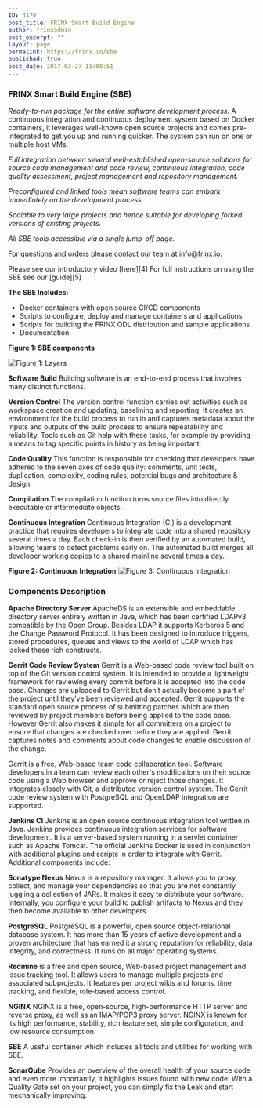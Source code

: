 ```yaml
---
ID: 4170
post_title: FRINX Smart Build Engine
author: frinxadmin
post_excerpt: ""
layout: page
permalink: https://frinx.io/sbe
published: true
post_date: 2017-03-27 11:00:51
---
```

### FRINX Smart Build Engine (SBE)

*Ready-to-run package for the entire software development process*. A continuous integration and continuous deployment system based on Docker containers, it leverages well-known open source projects and comes pre-integrated to get you up and running quicker. The system can run on one or multiple host VMs.

*Full integration between several well-established open-source solutions for source code management and code review, continuous integration, code quality assessment, project management and repository management.*

*Preconfigured and linked tools mean software teams can embark immediately on the development process*

*Scalable to very large projects and hence suitable for developing forked versions of existing projects.*

*All SBE tools accessible via a single jump-off page.*

For questions and orders please contact our team at <a href="mailto:info@frinx.io" target="_blank">info@frinx.io</a>.

Please see our introductory video \[here\]\[4\] For full instructions on using the SBE see our \[guide\]\[5\]

**The SBE Includes:**  
- Docker containers with open source CI/CD components  
- Scripts to configure, deploy and manage containers and applications  
- Scripts for building the FRINX ODL distribution and sample applications  
- Documentation

**Figure 1: SBE components**

![Figure 1: Layers][1]

**Software Build** Building software is an end-to-end process that involves many distinct functions.

**Version Control** The version control function carries out activities such as workspace creation and updating, baselining and reporting. It creates an environment for the build process to run in and captures metadata about the inputs and outputs of the build process to ensure repeatability and reliability. Tools such as Git help with these tasks, for example by providing a means to tag specific points in history as being important.

**Code Quality** This function is responsible for checking that developers have adhered to the seven axes of code quality: comments, unit tests, duplication, complexity, coding rules, potential bugs and architecture & design.

**Compilation** The compilation function turns source files into directly executable or intermediate objects.

**Continuous Integration** Continuous Integration (CI) is a development practice that requires developers to integrate code into a shared repository several times a day. Each check-in is then verified by an automated build, allowing teams to detect problems early on. The automated build merges all developer working copies to a shared mainline several times a day.

**Figure 2: Continuous Integration** ![Figure 3: Continuous Integration][2]

### Components Description

**Apache Directory Server** ApacheDS is an extensible and embeddable directory server entirely written in Java, which has been certified LDAPv3 compatible by the Open Group. Besides LDAP it supports Kerberos 5 and the Change Password Protocol. It has been designed to introduce triggers, stored procedures, queues and views to the world of LDAP which has lacked these rich constructs.

**Gerrit Code Review System** Gerrit is a Web-based code review tool built on top of the Git version control system. It is intended to provide a lightweight framework for reviewing every commit before it is accepted into the code base. Changes are uploaded to Gerrit but don’t actually become a part of the project until they’ve been reviewed and accepted. Gerrit supports the standard open source process of submitting patches which are then reviewed by project members before being applied to the code base. However Gerrit also makes it simple for all committers on a project to ensure that changes are checked over before they are applied. Gerrit captures notes and comments about code changes to enable discussion of the change.

Gerrit is a free, Web-based team code collaboration tool. Software developers in a team can review each other's modifications on their source code using a Web browser and approve or reject those changes. It integrates closely with Git, a distributed version control system. The Gerrit code review system with PostgreSQL and OpenLDAP integration are supported.

**Jenkins CI** Jenkins is an open source continuous integration tool written in Java. Jenkins provides continuous integration services for software development. It is a server-based system running in a servlet container such as Apache Tomcat. The official Jenkins Docker is used in conjunction with additional plugins and scripts in order to integrate with Gerrit. Additional components include:

**Sonatype Nexus** Nexus is a repository manager. It allows you to proxy, collect, and manage your dependencies so that you are not constantly juggling a collection of JARs. It makes it easy to distribute your software. Internally, you configure your build to publish artifacts to Nexus and they then become available to other developers.

**PostgreSQL** PostgreSQL is a powerful, open source object-relational database system. It has more than 15 years of active development and a proven architecture that has earned it a strong reputation for reliability, data integrity, and correctness. It runs on all major operating systems.

**Redmine** is a free and open source, Web-based project management and issue tracking tool. It allows users to manage multiple projects and associated subprojects. It features per project wikis and forums, time tracking, and flexible, role-based access control.

**NGINX** NGINX is a free, open-source, high-performance HTTP server and reverse proxy, as well as an IMAP/POP3 proxy server. NGINX is known for its high performance, stability, rich feature set, simple configuration, and low resource consumption.

**SBE** A useful container which includes all tools and utilities for working with SBE.

**SonarQube** Provides an overview of the overall health of your source code and even more importantly, it highlights issues found with new code. With a Quality Gate set on your project, you can simply fix the Leak and start mechanically improving.

 [1]: https://frinx.io/wp-content/uploads/2016/10/layers.png "Figure 1: Layers"
 [2]: https://frinx.io/wp-content/uploads/2016/10/ci_flow.png "Figure 2: Continuous Integration"